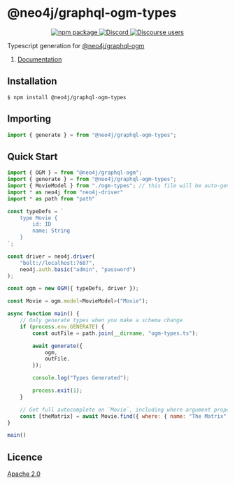 # @neo4j/graphql-ogm-types

<p align="center">
  <a href="https://badge.fury.io/js/%40neo4j%2Fgraphql-ogm">
    <img alt="npm package" src="https://badge.fury.io/js/%40neo4j%2Fgraphql-ogm-types.svg">
  </a>
  <a href="https://discord.gg/neo4j">
    <img alt="Discord" src="https://img.shields.io/discord/787399249741479977?logo=discord&logoColor=white">
  </a>
  <a href="https://community.neo4j.com/c/drivers-stacks/graphql/33">
    <img alt="Discourse users" src="https://img.shields.io/discourse/users?logo=discourse&server=https%3A%2F%2Fcommunity.neo4j.com">
  </a>
</p>

Typescript generation for [@neo4j/graphql-ogm](https://www.npmjs.com/package/@neo4j/graphql-ogm)

1. [Documentation](https://neo4j.com/docs/graphql-manual/current/ogm/)

## Installation

```
$ npm install @neo4j/graphql-ogm-types
```

## Importing

```js
import { generate } = from "@neo4j/graphql-ogm-types";
```

## Quick Start

```js
import { OGM } = from "@neo4j/graphql-ogm";
import { generate } = from "@neo4j/graphql-ogm-types";
import { MovieModel } from "./ogm-types"; // this file will be auto-generated using 'generate'
import * as neo4j from "neo4j-driver"
import * as path from "path"

const typeDefs = `
    type Movie {
        id: ID
        name: String
    }
`;

const driver = neo4j.driver(
    "bolt://localhost:7687",
    neo4j.auth.basic("admin", "password")
);

const ogm = new OGM({ typeDefs, driver });

const Movie = ogm.model<MovieModel>("Movie");

async function main() {
    // Only generate types when you make a schema change
    if (process.env.GENERATE) {
        const outFile = path.join(__dirname, "ogm-types.ts");

        await generate({
            ogm,
            outFile,
        });

        console.log("Types Generated");

        process.exit(1);
    }

    // Get full autocomplete on `Movie`, including where argument properties plus the return value
    const [theMatrix] = await Movie.find({ where: { name: "The Matrix" } });
}

main()
```

## Licence

[Apache 2.0](https://github.com/neo4j/graphql/blob/master/packages/ogm/LICENSE.txt)
